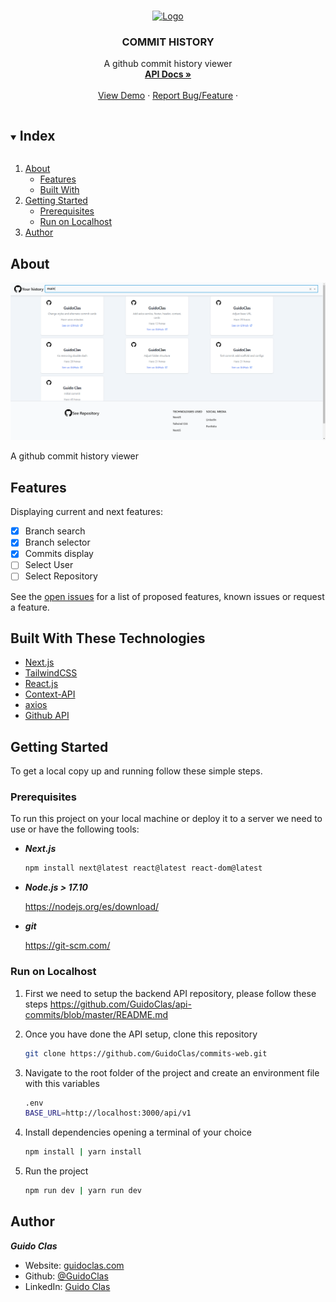 
<br />
<p align="center">
  <a href="https://commits-web.vercel.app">
    <img src="https://cdn-icons-png.flaticon.com/512/25/25231.png" alt="Logo" width="80" height="80">
  </a>

  <h3 align="center">COMMIT HISTORY</h3>

  <p align="center">
    A github commit history viewer
    <br />
    <a href="https://github.com/GuidoClas/api-commits"><strong>API Docs »</strong></a>
    <br />
    <br />
    <a href="https://commits-web.vercel.app">View Demo</a>
    ·
    <a href="https://github.com/GuidoClas/commits-web/issues">Report Bug/Feature</a>
    ·
  </p>
   
</p>



<!-- Index -->
<details open="open">
  <summary><h2 style="display: inline-block">Index</h2></summary>
  <ol>
    <li>
      <a href="#about-the-project">About</a>
      <ul>
            <li><a href="#features">Features</a></li>
        <li><a href="#built-with">Built With</a></li>
      </ul>
    </li>
    <li>
      <a href="#getting-started">Getting Started</a>
      <ul>
        <li><a href="#prerequisites">Prerequisites</a></li>
        <li><a href="run-on-localhost">Run on Localhost</a></li>
      </ul>
    </li>
    <li><a href="#author">Author</a></li>
  </ol>
</details>



<!-- ABOUT THE PROJECT -->
## About

![COMMIT_WEB](https://github.com/GuidoClas/commits-web/blob/main/assets/front_cards.PNG)

A github commit history viewer 

<!-- Features -->
## Features
Displaying current and next features:

- [x] Branch search
- [x] Branch selector
- [x] Commits display
- [ ] Select User
- [ ] Select Repository

See the [open issues](https://github.com/GuidoClas/commits-web/issues) for a list of proposed features, known issues or request a feature.

## Built With These Technologies

* [Next.js](https://nextjs.org/)
* [TailwindCSS](https://tailwindcss.com/)
* [React.js](https://es.reactjs.org/)
* [Context-API](https://react.dev/reference/react/createContext)
* [axios](https://github.com/axios/axios)
* [Github API](https://docs.github.com/es/rest)


<!-- GETTING STARTED -->
## Getting Started

To get a local copy up and running follow these simple steps.

### Prerequisites

To run this project on your local machine or deploy it to a server we need to use or have the following tools:
* ***Next.js***
  ```sh
  npm install next@latest react@latest react-dom@latest
  ```
* ***Node.js > 17.10***

  https://nodejs.org/es/download/

* ***git*** 

  https://git-scm.com/

### Run on Localhost 

1. First we need to setup the backend API repository, please follow these steps
    https://github.com/GuidoClas/api-commits/blob/master/README.md
   
2. Once you have done the API setup, clone this repository
    ```sh
   git clone https://github.com/GuidoClas/commits-web.git
   ```
3. Navigate to the root folder of the project and create an environment file with this variables
    ```sh
   .env
   BASE_URL=http://localhost:3000/api/v1
   ```
4. Install dependencies opening a terminal of your choice
    ```sh
   npm install | yarn install
   ```
5. Run the project
    ```sh
   npm run dev | yarn run dev
   ```
<!-- Author -->
## Author

***Guido Clas***

* Website: [guidoclas.com](https://guidoclas.com)
*	Github: [@GuidoClas](https://github.com/GuidoClas)
*	LinkedIn: [Guido Clas](https://www.linkedin.com/in/guido-clas/)